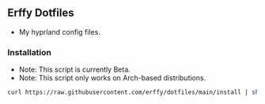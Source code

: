 ## Erffy Dotfiles
- My hyprland config files.

### Installation
- Note: This script is currently Beta.
- Note: This script only works on Arch-based distributions.
```sh
curl https://raw.githubusercontent.com/erffy/dotfiles/main/install | sh
```